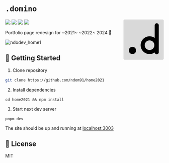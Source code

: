 # `.domino`

<img align="right" src="./public/logo.svg" width="128" height="128" />

<p dir="auto">
  <img src="https://img.shields.io/badge/typescript-black?style=for-the-badge&logo=typescript&logoColor=white" />
  <img src="https://img.shields.io/badge/bundle%20size-48kb-black?style=for-the-badge&color=black&labelColor=black" />
  <img src="https://img.shields.io/github/last-commit/ndom91/home2021?style=for-the-badge&color=black&labelColor=black" />
  <img src="https://img.shields.io/github/deployments/ndom91/home2021/Production?label=vercel&logo=vercel&style=for-the-badge&color=black&labelColor=black" />
</p>

Portfolio page redesign for ~2021~ ~2022~ 2024 🎉

![ndodev_home1](https://user-images.githubusercontent.com/7415984/159139427-bbddb88e-25f9-4933-af6f-def4f5b136e0.gif)

## 🚀 Getting Started

1. Clone repository

```bash
git clone https://github.com/ndom91/home2021
```

2. Install dependencies

```
cd home2021 && npm install
```

3. Start next dev server

```
pnpm dev
```

The site should be up and running at [localhost:3003](http://localhost:3003)

## 📖 License

MIT
